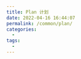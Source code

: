 ```yaml
---
title: Plan 计划
date: 2022-04-16 16:44:07
permalink: /common/plan/
categories:
  - 
tags:
  - 
---
```

